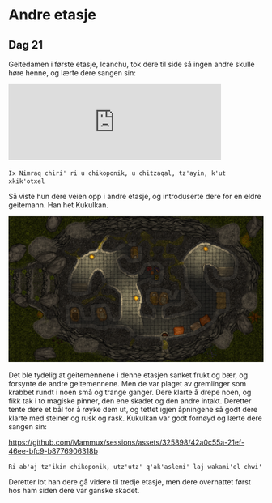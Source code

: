 # Andre etasje

## Dag 21

<!-- img src="images/goatwoman_mini.png" alt="Icanchu"/ -->

Geitedamen i første etasje, Icanchu, tok dere til side så ingen andre skulle høre henne, og lærte dere sangen sin:

<iframe width="420" src="https://github.com/Mammux/sessions/assets/325898/da5798f8-0894-4db8-af9b-45ac12932015" frameborder="0">&nbsp;</iframe>

    Ix Nimraq chiri' ri u chikoponik, u chitzaqal, tz'ayin, k'ut xkik'otxel

Så viste hun dere veien opp i andre etasje, og introduserte dere for en eldre geitemann. Han het Kukulkan. 

<img src="images/spike_1st_mini.png" alt="Andre etasje"/>

Det ble tydelig at geitemennene
i denne etasjen sanket frukt og bær, og forsynte de andre geitemennene. Men de var plaget av gremlinger som krabbet rundt i noen små og trange ganger.
Dere klarte å drepe noen, og fikk tak i to magiske pinner, den ene skadet og den andre intakt. Deretter tente dere et bål for å røyke dem ut, og 
tettet igjen åpningene så godt dere klarte med steiner og rusk og rask. Kukulkan var godt fornøyd og lærte dere sangen sin:

https://github.com/Mammux/sessions/assets/325898/42a0c55a-21ef-46ee-bfc9-b8776906318b

    Ri ab'aj tz'ikin chikoponik, utz'utz' q'ak'aslemi' laj wakami'el chwi'

<!-- img src="images/kukulkan_mini.png" alt="Kukulkan"/ -->

Deretter lot han dere gå videre til tredje etasje, men dere overnattet først hos ham siden dere var ganske skadet.
